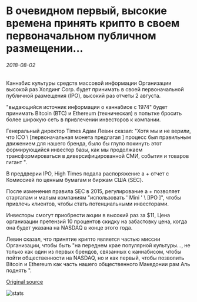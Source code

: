 # В очевидном первый, высокие времена принять крипто в своем первоначальном публичном размещении...

###### 2018-08-02

Каннабис культуры средств массовой информации Организации высокой раз Холдинг Corp. будет принимать в своей первоначальной публичной размещения (IPO), высокий раз отчеты 2 августа.

"выдающийся источник информации о каннабисе с 1974" будет принимать Bitcoin (BTC) и Ethereum (техническая) в попытке бросить более широкую сеть в привлечении инвесторов к компании.

Генеральный директор Times Адам Левин сказал: "Хотя мы и не верили, что ICO \ [первоначальная монета предлагая \] процесс был правильным движением для нашего бренда, было бы глупо покинуть этот формирующийся инвестор базы, как мы продолжаем трансформироваться в диверсифицированной СМИ, события и товаров гигант ".

В преддверии IPO, High Times подала распоряжение a + отчет с Комиссией по ценным бумагам и биржам США (SEC).

После изменения правила SEC в 2015, регулирование а + позволяет стартапам и малым компаниям "использовать ' Mini ' \ [IPO \]", чтобы привлечь клиентов, чтобы стать потенциальными инвесторами.

Инвесторы смогут приобрести акции в высокий раз за $11, Цена организации претензий 10 процентов скидку на забастовку цена, когда она будет указана на NASDAQ в конце этого года.

Левин сказал, что принятие крипто является частью миссии Организации, чтобы быть "на переднем крае популярной культуры..., не только как один из первых брендов, связанных с каннабисом, чтобы пойти общественности на NASDAQ, но и как первый, чтобы позволить Bitcoin и Ethereum как часть нашего общественного Македонии рам Аль поднять ".

[Original source](https://cointelegraph.com/news/in-an-apparent-first-high-times-to-accept-crypto-in-its-initial-public-offering)

![stats](https://c.statcounter.com/11760860/0/a89fa40b/1/ "stats")